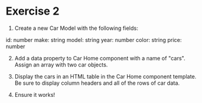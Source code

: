 # Exercise 2

1. Create a new Car Model with the following fields:

id: number
make: string
model: string
year: number
color: string
price: number

2. Add a data property to Car Home component with a name of "cars". Assign an array with two car objects.

3. Display the cars in an HTML table in the Car Home component template. Be sure to display column headers and all of the rows of car data.

4. Ensure it works!